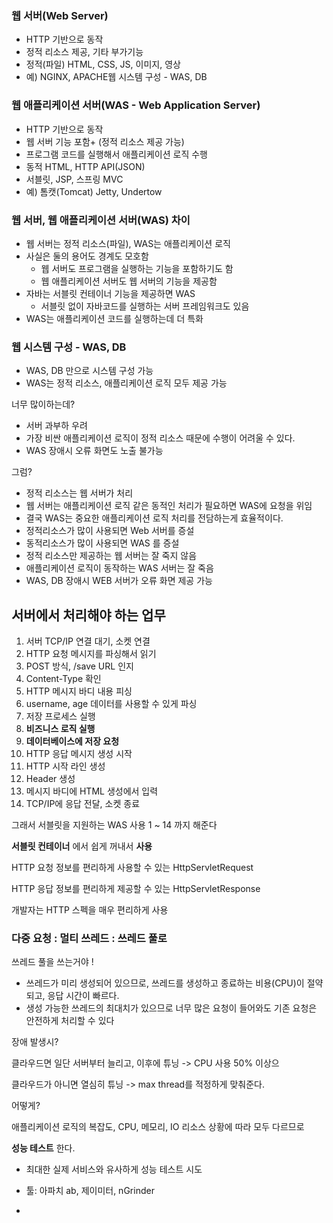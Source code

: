 ### 웹 서버(Web Server)

* HTTP 기반으로 동작
* 정적 리소스 제공, 기타 부가기능
* 정적(파일) HTML, CSS, JS, 이미지, 영상
* 예) NGINX, APACHE웹 시스템 구성 - WAS, DB

### 웹 애플리케이션 서버(WAS - Web Application Server)

* HTTP 기반으로 동작
* 웹 서버 기능 포함+ (정적 리소스 제공 가능)
* 프로그램 코드를 실행해서 애플리케이션 로직 수행
* 동적 HTML, HTTP API(JSON)
* 서블릿, JSP, 스프링 MVC
* 예) 톰캣(Tomcat) Jetty, Undertow

### 웹 서버, 웹 애플리케이션 서버(WAS) 차이

* 웹 서버는 정적 리소스(파일), WAS는 애플리케이션 로직
* 사실은 둘의 용어도 경계도 모호함
  * 웹 서버도 프로그램을 실행하는 기능을 포함하기도 함
  * 웹 애플리케이션 서버도 웹 서버의 기능을 제공함
* 자바는 서블릿 컨테이너 기능을 제공하면 WAS
  * 서블릿 없이 자바코드를 실행하는 서버 프레임워크도 있음
* WAS는 애플리케이션 코드를 실행하는데 더 특화

### 웹 시스템 구성 - WAS, DB

* WAS, DB 만으로 시스템 구성 가능
* WAS는 정적 리소스, 애플리케이션 로직 모두 제공 가능

너무 많이하는데?

* 서버 과부하 우려
* 가장 비싼 애플리케이션 로직이 정적 리소스 때문에 수행이 어려울 수 있다.
* WAS 장애시 오류 화면도 노출 불가능

그럼?

* 정적 리소스는 웹 서버가 처리
* 웹 서버는 애플리케이션 로직 같은 동적인 처리가 필요하면 WAS에 요청을 위임
* 결국 WAS는 중요한 애플리케이션 로직 처리를 전담하는게 효율적이다.
* 정적리소스가 많이 사용되면 Web 서버를 증설
* 동적리소스가 많이 사용되면 WAS 를 증설
* 정적 리소스만 제공하는 웹 서버는 잘 죽지 않음
* 애플리케이션 로직이 동작하는 WAS 서버는 잘 죽음
* WAS, DB 장애시 WEB 서버가 오류 화면 제공 가능

## 서버에서 처리해야 하는 업무

1. 서버 TCP/IP 연결 대기, 소켓 연결
2. HTTP 요청 메시지를 파싱해서 읽기
3. POST 방식, /save URL 인지
4. Content-Type 확인
5. HTTP 메시지 바디 내용 피싱
6. username, age 데이터를 사용할 수 있게 파싱
7. 저장 프로세스 실행
8. **비즈니스 로직 실행**
9. **데이터베이스에 저장 요청**
10. HTTP 응답 메시지 생성 시작
11. HTTP 시작 라인 생성
12. Header 생성
13. 메시지 바디에 HTML 생성에서 입력
14. TCP/IP에 응답 전달, 소켓 종료

그래서 서블릿을 지원하는 WAS 사용 1 ~ 14 까지 해준다

**서블릿 컨테이너** 에서 쉽게 꺼내서 **사용**

HTTP 요청 정보를 편리하게 사용할 수 있는 HttpServletRequest

HTTP 응답 정보를 편리하게 제공할 수 있는 HttpServletResponse

개발자는 HTTP 스펙을 매우 편리하게 사용

### 다중 요청 : 멀티 쓰레드 : 쓰레드 풀로

쓰레드 풀을 쓰는거야 !

* 쓰레드가 미리 생성되어 있으므로, 쓰레드를 생성하고 종료하는 비용(CPU)이 절약되고, 응답 시간이 빠르다.
* 생성 가능한 쓰레드의 최대치가 있으므로 너무 많은 요청이 들어와도 기존 요청은 안전하게 처리할 수 있다

장애 발생시?

클라우드면 일단 서버부터 늘리고, 이후에 튜닝 -> CPU 사용 50% 이상으

클라우드가 아니면 열심히 튜닝 -> max thread를 적정하게 맞춰준다.

어떻게?

애플리케이션 로직의 복잡도, CPU, 메모리, IO 리소스 상황에 따라 모두 다르므로

**성능 테스트** 한다.

* 최대한 실제 서비스와 유사하게 성능 테스트 시도

* 툴: 아파치 ab, 제이미터, nGrinder
* 